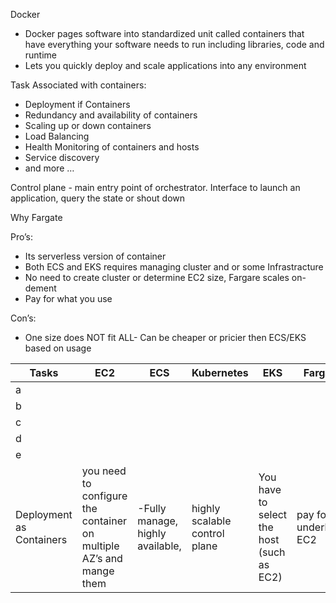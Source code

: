 
Docker
* Docker pages software into standardized unit called containers that have everything your software needs to run including libraries, code and runtime
* Lets you quickly deploy and scale applications into any environment  


Task Associated with containers:

* Deployment if Containers
* Redundancy and availability of containers
* Scaling up or down containers 
* Load Balancing
* Health Monitoring of containers and hosts
* Service discovery 
* and more …
 

Control plane - main entry point of orchestrator. Interface to launch an application, query the state or shout down 

Why Fargate

Pro’s:

* Its serverless version of container 
* Both ECS and EKS requires managing cluster and or some Infrastracture
* No need to create cluster or determine EC2 size, Fargare scales on-dement
* Pay for what you use

Con’s:

* One size does NOT fit ALL- Can be cheaper or pricier then ECS/EKS based on usage



|Tasks|EC2|ECS|Kubernetes|EKS|Fargate|
|-----|---|---|----------|---|-------|
|a    |   |   |          |   |       |
|b    |   |   |          |   |       |
|c    |   |   |          |   |       |
|d    |   |   |          |   |       |
|e    |   |   |          |   |       |
|Deployment as Containers|you need to configure the container on multiple AZ’s and mange them|-Fully manage, highly available, |highly scalable control plane|You have to select the host (such as EC2)|pay for underlying EC2||Orchestration |

